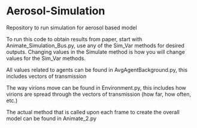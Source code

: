 # Aerosol-Simulation
Repository to run simulation for aerosol based model

To run this code to obtain results from paper, start with Animate_Simulation_Bus.py, use any of the Sim_Var methods for desired outputs. Changing values in the Simulate method is how you will change values for the Sim_Var methods. 

 
All values related to agents can be found in AvgAgentBackground.py, this includes vectors of transmission


The way virions move can be found in Environment.py, this includes how virions are spread through the vectors of transmission (how far, how often, etc.) 


The actual method that is called upon each frame to create the overall model can be found in Animate_2.py


